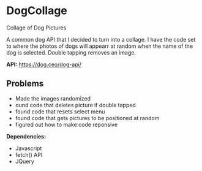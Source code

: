 # DogCollage
Collage of Dog Pictures

A common dog API that I decided to turn into a collage.  I have the code set to where the photos of dogs will appearr at 
random when the name of the dog is selected.  Double tapping removes an image.  

__API:__
https://dog.ceo/dog-api/

## Problems
- Made the images randomized
- ound code that deletes picture if double tapped
- found code that resets select menu
- found code that gets pictures to be positioned at random
- figured out how to make code reponsive

**Dependencies:**
- Javascript
- fetch() API 
- JQuery
